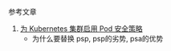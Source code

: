 参考文章

1. [为 Kubernetes 集群启用 Pod 安全策略](https://zhuanlan.zhihu.com/p/493812036)
    - 为什么要替换 psp, psp的劣势, psa的优势


